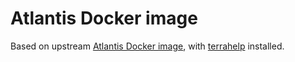 # Atlantis Docker image

Based on upstream [Atlantis Docker image](https://hub.docker.com/r/runatlantis/atlantis), with [terrahelp](https://github.com/opencredo/terrahelp) installed.
